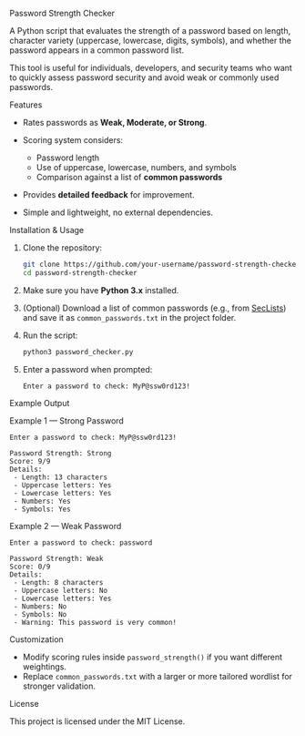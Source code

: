 Password Strength Checker

A Python script that evaluates the strength of a password based on length, character variety (uppercase, lowercase, digits, symbols), and whether the password appears in a common password list.

This tool is useful for individuals, developers, and security teams who want to quickly assess password security and avoid weak or commonly used passwords.

Features

* Rates passwords as **Weak, Moderate, or Strong**.
* Scoring system considers:

  * Password length
  * Use of uppercase, lowercase, numbers, and symbols
  * Comparison against a list of **common passwords**
* Provides **detailed feedback** for improvement.
* Simple and lightweight, no external dependencies.

Installation & Usage

1. Clone the repository:

   ```bash
   git clone https://github.com/your-username/password-strength-checker.git
   cd password-strength-checker
   ```

2. Make sure you have **Python 3.x** installed.

3. (Optional) Download a list of common passwords (e.g., from [SecLists](https://github.com/danielmiessler/SecLists)) and save it as `common_passwords.txt` in the project folder.

4. Run the script:

   ```bash
   python3 password_checker.py
   ```

5. Enter a password when prompted:

   ```
   Enter a password to check: MyP@ssw0rd123!
   ```

Example Output

Example 1 — Strong Password

```
Enter a password to check: MyP@ssw0rd123!

Password Strength: Strong
Score: 9/9
Details:
 - Length: 13 characters
 - Uppercase letters: Yes
 - Lowercase letters: Yes
 - Numbers: Yes
 - Symbols: Yes
```

Example 2 — Weak Password

```
Enter a password to check: password

Password Strength: Weak
Score: 0/9
Details:
 - Length: 8 characters
 - Uppercase letters: No
 - Lowercase letters: Yes
 - Numbers: No
 - Symbols: No
 - Warning: This password is very common!
```

Customization

* Modify scoring rules inside `password_strength()` if you want different weightings.
* Replace `common_passwords.txt` with a larger or more tailored wordlist for stronger validation.

License

This project is licensed under the MIT License.
